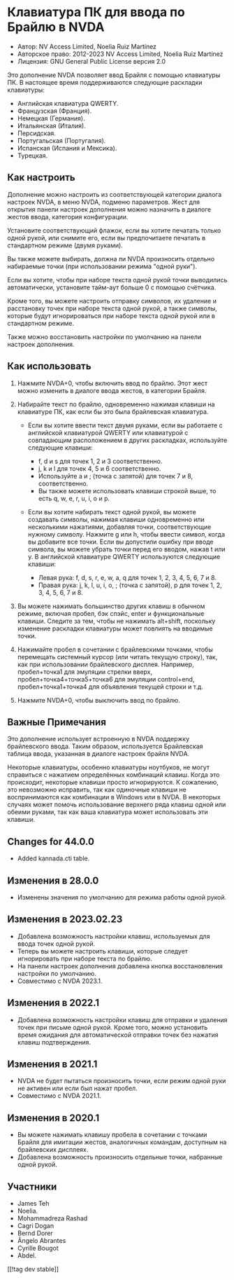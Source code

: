 # Клавиатура ПК для ввода по Брайлю в NVDA #

* Автор: NV Access Limited, Noelia Ruiz Martínez
* Авторское право: 2012-2023 NV Access Limited, Noelia Ruiz Martínez
* Лицензия: GNU General Public License версия 2.0

Это дополнение NVDA позволяет ввод Брайля с помощью клавиатуры ПК.  В
настоящее время поддерживаются следующие раскладки клавиатуры:

* Английская клавиатура QWERTY.
* Французская (Франция).
* Немецкая (Германия).
* Итальянская (Италия).
* Персидская.
* Португальская (Португалия).
* Испанская (Испания и Мексика).
* Турецкая.

## Как настроить

Дополнение можно настроить из соответствующей категории диалога настроек
NVDA, в меню NVDA, подменю параметров. Жест для открытия панели настроек
дополнения можно назначить в диалоге жестов ввода, категория конфигурации.

Установите соответствующий флажок, если вы хотите печатать только одной
рукой, или снимите его, если вы предпочитаете печатать в стандартном режиме
(двумя руками).

Вы также можете выбирать, должна ли NVDA произносить отдельно набираемые
точки (при использовании режима "одной руки").

Если вы хотите, чтобы при наборе текста одной рукой точки выводились
автоматически, установите тайм-аут больше 0 с помощью счётчика.

Кроме того, вы можете настроить отправку символов, их удаление и расстановку
точек при наборе текста одной рукой, а также символы, которые будут
игнорироваться при наборе текста одной рукой или в стандартном режиме.

Также можно восстановить настройки по умолчанию на панели настроек
дополнения.

## Как использовать

1. Нажмите NVDA+0, чтобы включить ввод по брайлю. Этот жест можно изменить в
   диалоге ввода жестов, в категории Брайля.
2. Набирайте текст по брайлю, одновременно нажимая клавиши на клавиатуре ПК,
   как если бы это была брайлевская клавиатура.

	* Если вы хотите ввести текст двумя руками, если вы работаете с английской
	  клавиатурой QWERTY или клавиатурой с совпадающим расположением в других
	  раскладках, используйте следующие клавиши:

		* f, d и s для точек 1, 2 и 3 соответственно.
		* j, k и l для точек 4, 5 и 6 соответственно.
		* Используйте a и ; (точка с запятой) для точек 7 и 8, соответственно.
		* Вы также можете использовать клавиши строкой выше, то есть q, w, e, r,
		  u, i, o и p.

	* Если вы хотите набирать текст одной рукой, вы можете создавать символы,
	  нажимая клавиши одновременно или несколькими нажатиями, добавляя точки,
	  соответствующие нужному символу. Нажмите g или h, чтобы ввести символ,
	  когда вы добавите все точки. Если вы допустили ошибку при вводе символа,
	  вы можете убрать точки перед его вводом, нажав t или y. В английской
	  клавиатуре QWERTY используются следующие клавиши:

		* Левая рука: f, d, s, r, e, w, a, q для точек 1, 2, 3, 4, 5, 6, 7 и 8.
		* Правая рука: j, k, l, u, i, o, ; (точка с запятой), p для точек 1, 2, 3,
		  4, 5, 6, 7 и 8.

3. Вы можете нажимать большинство других клавиш в обычном режиме, включая
   пробел, бэк спэйс, enter и функциональные клавиши. Следите за тем, чтобы
   не нажимать alt+shift, поскольку изменение раскладки клавиатуры может
   повлиять на вводимые точки.
4. Нажимайте пробел в сочетании с брайлевскими точками, чтобы перемещать
   системный курсор (или читать текущую строку), так, как при использовании
   брайлевского дисплея. Например, пробел+точка1 для эмуляции стрелки вверх,
   пробел+точка4+точка5+точка6 для эмуляции control+end,
   пробел+точка1+точка4 для объявления текущей строки и т.д.
5. Нажмите NVDA+0, чтобы выключить ввод по брайлю.

## Важные Примечания

Это дополнение использует встроенную в NVDA поддержку брайлевского ввода.
Таким образом, используется Брайлевская таблица ввода, указанная в диалоге
настроек брайля NVDA.

Некоторые клавиатуры, особенно клавиатуры ноутбуков, не могут справиться с
нажатием определённых комбинаций клавиш.  Когда это происходит, некоторые
клавиши просто игнорируются.  К сожалению, это невозможно исправить, так как
одиночные клавиши не воспринимаются как комбинации в Windows или в NVDA.  В
некоторых случаях может помочь использование верхнего ряда клавиш одной или
обеими руками, так как ваша клавиатура может использовать эти клавиши.

## Changes for 44.0.0

* Added kannada.cti table.

## Изменения в 28.0.0

* Изменены значения по умолчанию для режима работы одной рукой.

## Изменения в 2023.02.23

* Добавлена возможность настройки клавиш, используемых для ввода точек одной
  рукой.
* Теперь вы можете настроить клавиши, которые следует игнорировать при
  наборе текста по брайлю.
* На панели настроек дополнения добавлена кнопка восстановления настройки по
  умолчанию.
* Совместимо с NVDA 2023.1.

## Изменения в 2022.1

* Добавлена возможность настройки клавиш для отправки и удаления точек при
  письме одной рукой. Кроме того, можно установить время ожидания для
  автоматической отправки точек без нажатия клавиш подтверждения.

## Изменения в 2021.1

* NVDA не будет пытаться произносить точки, если режим одной руки не активен
  или если был нажат пробел.
* Совместимо с NVDA 2021.1.

## Изменения в 2020.1

* Вы можете нажимать клавишу пробела в сочетании с точками Брайля для
  имитации жестов, аналогичных командам, доступным на брайлевских дисплеях.
* Добавлена возможность произносить отдельные точки, набранные одной рукой.

## Участники

* James Teh
* Noelia.
* Mohammadreza Rashad
* Cagri Dogan
* Bernd Dorer
* Ângelo Abrantes
* Cyrille Bougot
* Abdel.

[[!tag dev stable]]


